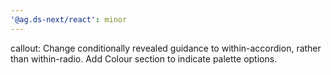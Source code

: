 ```yaml
---
'@ag.ds-next/react': minor
---
```


callout: Change conditionally revealed guidance to within-accordion, rather than within-radio. Add Colour section to indicate palette options.
